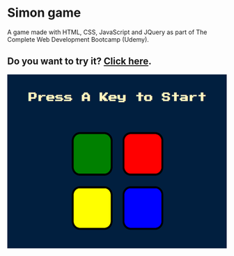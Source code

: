 # Simon game

A game made with HTML, CSS, JavaScript and JQuery as part of The Complete Web Development Bootcamp (Udemy).

## Do you want to try it? [Click here]( https://scmoreira.github.io/simon-game/).

<img width='700' height='400' src='./image.PNG' alt='screenShot'>
